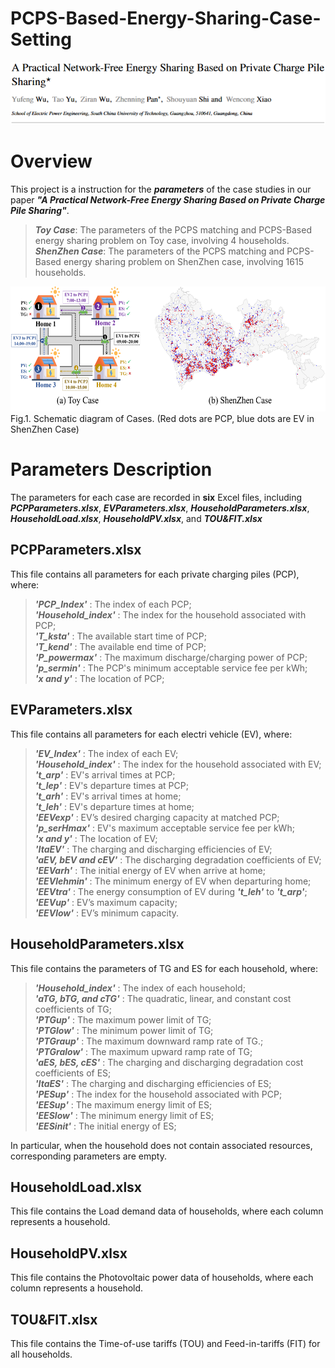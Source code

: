 # PCPS-Based-Energy-Sharing-Case-Setting

<div align="center">
  <img src = "Title.png"/>
</div> 

# Overview  
This project is a instruction for the ***parameters*** of the case studies in our paper  ***"A Practical Network-Free Energy Sharing Based on Private Charge Pile Sharing"***. 

> _**Toy Case**_: The parameters of the PCPS matching and PCPS-Based energy sharing problem on Toy case, involving 4 households.  
> _**ShenZhen Case**_: The parameters of the PCPS matching and PCPS-Based energy sharing problem on ShenZhen case, involving 1615 households.

<div align="center">
  <img src = "Schematic diagram of Cases.png" width="1000" height="200">
</div> 
Fig.1. Schematic diagram of Cases. (Red dots are PCP, blue dots are EV in ShenZhen Case)

# Parameters Description
The parameters for each case are recorded in **six** Excel files, including ***PCPParameters.xlsx***, ***EVParameters.xlsx***, ***HouseholdParameters.xlsx***, ***HouseholdLoad.xlsx***, ***HouseholdPV.xlsx***, and ***TOU&FIT.xlsx***

## PCPParameters.xlsx
This file contains all parameters for each private charging piles (PCP), where:

>_**'PCP_Index'**_ : The index of each PCP;  
>_**'Household_index'**_ : The index for the household associated with PCP;  
>_**'T_ksta'**_ : The available start time of PCP;  
>_**'T_kend'**_ : The available end time of PCP;  
>_**'P_powermax'**_ : The maximum discharge/charging power of PCP;  
>_**'p_sermin'**_ : The PCP's minimum acceptable service fee per kWh;  
>_**'x and y'**_ : The location of PCP;  

## EVParameters.xlsx
This file contains all parameters for each electri vehicle (EV), where:
>_**'EV_Index'**_ : The index of each EV;  
>_**'Household_index'**_ : The index for the household associated with EV;  
>_**'t_arp'**_ : EV's arrival times at PCP;  
>_**'t_lep'**_ : EV's departure times at PCP;  
>_**'t_arh'**_ : EV's arrival times at home;  
>_**'t_leh'**_ : EV's departure times at home;  
>_**'EEVexp'**_ : EV’s desired charging capacity at matched PCP;  
>_**'p_serHmax'**_ : EV's maximum acceptable service fee per kWh;  
>_**'x and y'**_ : The location of EV;  
>_**'ItaEV'**_ : The charging and discharging efficiencies of EV;  
>_**'aEV, bEV and cEV'**_ : The discharging degradation coefficients of EV;  
>_**'EEVarh'**_ : The initial energy of EV when arrive at home;  
>_**'EEVlehmin'**_ : The minimum energy of EV when departuring home;  
>_**'EEVtra'**_ : The energy consumption of EV during _**'t_leh'**_ to _**'t_arp'**_;  
>_**'EEVup'**_ : EV’s maximum capacity;  
>_**'EEVlow'**_ : EV’s minimum capacity.  


## HouseholdParameters.xlsx
This file contains the parameters of TG and ES for each household, where:

>_**'Household_index'**_ : The index of each household;  
>_**'aTG, bTG, and cTG'**_ : The quadratic, linear, and constant cost coefficients of TG;  
>_**'PTGup'**_ : The maximum power limit of TG;  
>_**'PTGlow'**_ : The minimum power limit of TG;  
>_**'PTGraup'**_ : The maximum downward ramp rate of TG.;  
>_**'PTGralow'**_ : The maximum upward ramp rate of TG;  
>_**'aES, bES, cES'**_ : The charging and discharging degradation cost coefficients of ES;  
>_**'ItaES'**_ : The charging and discharging efficiencies of ES;  
>_**'PESup'**_ : The index for the household associated with PCP;  
>_**'EESup'**_ :  The maximum energy limit of ES;  
>_**'EESlow'**_ : The minimum energy limit of ES;  
>_**'EESinit'**_ : The initial energy of ES;

In particular, when the household does not contain associated resources,  corresponding parameters are empty.

## HouseholdLoad.xlsx

This file contains the Load demand data of households, where each column represents a household. 

## HouseholdPV.xlsx

This file contains the Photovoltaic power data of households, where each column represents a household. 

## TOU&FIT.xlsx

This file contains the Time-of-use tariffs (TOU) and Feed-in-tariffs (FIT) for all households. 
